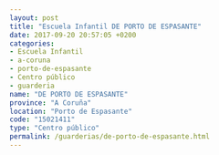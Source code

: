 ```yaml
---
layout: post
title: "Escuela Infantil DE PORTO DE ESPASANTE"
date: 2017-09-20 20:57:05 +0200
categories:
- Escuela Infantil
- a-coruna
- porto-de-espasante
- Centro público
- guarderia
name: "DE PORTO DE ESPASANTE"
province: "A Coruña"
location: "Porto de Espasante"
code: "15021411"
type: "Centro público"
permalink: /guarderias/de-porto-de-espasante.html
---
```

